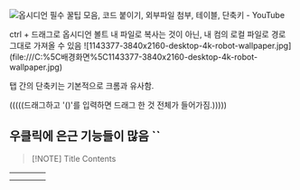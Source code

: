 ![옵시디언 필수 꿀팁 모음, 코드 붙이기, 외부파일 첨부, 테이블, 단축키 - YouTube](https://www.youtube.com/watch?v=1MjoF0dqiKQ&list=PL-KPFbwFiAWA3bR3QSK3w6r_XM0KRzEFl&index=13)

ctrl + 드래그로 옵시디언 볼트 내 파일로 복사는 것이 아닌, 내 컴의 로컬 파일로 경로 그대로 가져올 수 있음
\!\[1143377-3840x2160-desktop-4k-robot-wallpaper.jpg](file:///C:%5C배경화면%5C1143377-3840x2160-desktop-4k-robot-wallpaper.jpg)

탭 간의 단축키는 기본적으로 크롬과 유사함.

(((((드래그하고 '()'를 입력하면 드래그 한 것 전체가 들어가짐.)))))

우클릭에 은근 기능들이 많음
``
---
> [!NOTE] Title
> Contents

|     |     |     |     |
| --- | --- | --- | --- |
|     |     |     |     |
|     |     |     |     |
